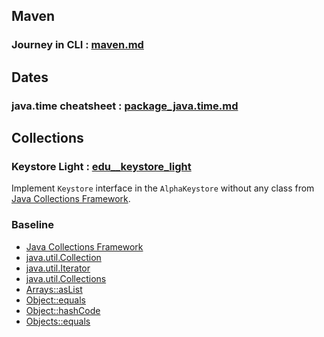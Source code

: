 ## Maven
### Journey in CLI : [maven.md](https://github.com/andras-nix/edu/blob/main/maven.md)

## Dates
### java.time cheatsheet : [package_java.time.md](https://github.com/andras-nix/edu/blob/main/package_java.time.md)

## Collections
### Keystore Light : [edu__keystore_light](https://github.com/andras-nix/edu__keystore_light)

Implement `Keystore` interface in the `AlphaKeystore` without any class from [Java Collections Framework](https://docs.oracle.com/en/java/javase/11/docs/api/java.base/java/util/doc-files/coll-index.html).

### Baseline
- [Java Collections Framework](https://docs.oracle.com/en/java/javase/11/docs/api/java.base/java/util/doc-files/coll-index.html)
- [java.util.Collection](https://docs.oracle.com/en/java/javase/11/docs/api/java.base/java/util/Collection.html)
- [java.util.Iterator](https://docs.oracle.com/en/java/javase/11/docs/api/java.base/java/util/Iterator.html)
- [java.util.Collections](https://docs.oracle.com/en/java/javase/11/docs/api/java.base/java/util/Collections.html)
- [Arrays::asList](https://docs.oracle.com/en/java/javase/11/docs/api/java.base/java/util/Arrays.html#asList(T...))
- [Object::equals](https://docs.oracle.com/en/java/javase/11/docs/api/java.base/java/lang/Object.html#equals(java.lang.Object))
- [Object::hashCode](https://docs.oracle.com/en/java/javase/11/docs/api/java.base/java/lang/Object.html#hashCode())
- [Objects::equals](https://docs.oracle.com/en/java/javase/11/docs/api/java.base/java/util/Objects.html#equals(java.lang.Object,java.lang.Object))
